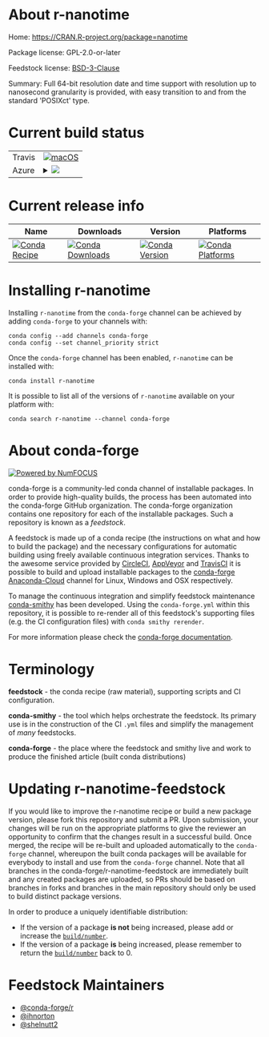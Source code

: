 About r-nanotime
================

Home: https://CRAN.R-project.org/package=nanotime

Package license: GPL-2.0-or-later

Feedstock license: [BSD-3-Clause](https://github.com/conda-forge/r-nanotime-feedstock/blob/master/LICENSE.txt)

Summary: Full 64-bit resolution date and time support with resolution up to nanosecond granularity is provided, with easy transition to and from the standard 'POSIXct' type.

Current build status
====================


<table><tr>
    <td>Travis</td>
    <td>
      <a href="https://travis-ci.com/conda-forge/r-nanotime-feedstock">
        <img alt="macOS" src="https://img.shields.io/travis/com/conda-forge/r-nanotime-feedstock/master.svg?label=macOS">
      </a>
    </td>
  </tr>
    
  <tr>
    <td>Azure</td>
    <td>
      <details>
        <summary>
          <a href="https://dev.azure.com/conda-forge/feedstock-builds/_build/latest?definitionId=9766&branchName=master">
            <img src="https://dev.azure.com/conda-forge/feedstock-builds/_apis/build/status/r-nanotime-feedstock?branchName=master">
          </a>
        </summary>
        <table>
          <thead><tr><th>Variant</th><th>Status</th></tr></thead>
          <tbody><tr>
              <td>linux_64_r_base4.0</td>
              <td>
                <a href="https://dev.azure.com/conda-forge/feedstock-builds/_build/latest?definitionId=9766&branchName=master">
                  <img src="https://dev.azure.com/conda-forge/feedstock-builds/_apis/build/status/r-nanotime-feedstock?branchName=master&jobName=linux&configuration=linux_64_r_base4.0" alt="variant">
                </a>
              </td>
            </tr><tr>
              <td>linux_64_r_base4.1</td>
              <td>
                <a href="https://dev.azure.com/conda-forge/feedstock-builds/_build/latest?definitionId=9766&branchName=master">
                  <img src="https://dev.azure.com/conda-forge/feedstock-builds/_apis/build/status/r-nanotime-feedstock?branchName=master&jobName=linux&configuration=linux_64_r_base4.1" alt="variant">
                </a>
              </td>
            </tr><tr>
              <td>linux_aarch64_r_base4.0</td>
              <td>
                <a href="https://dev.azure.com/conda-forge/feedstock-builds/_build/latest?definitionId=9766&branchName=master">
                  <img src="https://dev.azure.com/conda-forge/feedstock-builds/_apis/build/status/r-nanotime-feedstock?branchName=master&jobName=linux&configuration=linux_aarch64_r_base4.0" alt="variant">
                </a>
              </td>
            </tr><tr>
              <td>linux_aarch64_r_base4.1</td>
              <td>
                <a href="https://dev.azure.com/conda-forge/feedstock-builds/_build/latest?definitionId=9766&branchName=master">
                  <img src="https://dev.azure.com/conda-forge/feedstock-builds/_apis/build/status/r-nanotime-feedstock?branchName=master&jobName=linux&configuration=linux_aarch64_r_base4.1" alt="variant">
                </a>
              </td>
            </tr><tr>
              <td>linux_ppc64le_r_base4.0</td>
              <td>
                <a href="https://dev.azure.com/conda-forge/feedstock-builds/_build/latest?definitionId=9766&branchName=master">
                  <img src="https://dev.azure.com/conda-forge/feedstock-builds/_apis/build/status/r-nanotime-feedstock?branchName=master&jobName=linux&configuration=linux_ppc64le_r_base4.0" alt="variant">
                </a>
              </td>
            </tr><tr>
              <td>linux_ppc64le_r_base4.1</td>
              <td>
                <a href="https://dev.azure.com/conda-forge/feedstock-builds/_build/latest?definitionId=9766&branchName=master">
                  <img src="https://dev.azure.com/conda-forge/feedstock-builds/_apis/build/status/r-nanotime-feedstock?branchName=master&jobName=linux&configuration=linux_ppc64le_r_base4.1" alt="variant">
                </a>
              </td>
            </tr><tr>
              <td>osx_64_r_base4.0</td>
              <td>
                <a href="https://dev.azure.com/conda-forge/feedstock-builds/_build/latest?definitionId=9766&branchName=master">
                  <img src="https://dev.azure.com/conda-forge/feedstock-builds/_apis/build/status/r-nanotime-feedstock?branchName=master&jobName=osx&configuration=osx_64_r_base4.0" alt="variant">
                </a>
              </td>
            </tr><tr>
              <td>osx_64_r_base4.1</td>
              <td>
                <a href="https://dev.azure.com/conda-forge/feedstock-builds/_build/latest?definitionId=9766&branchName=master">
                  <img src="https://dev.azure.com/conda-forge/feedstock-builds/_apis/build/status/r-nanotime-feedstock?branchName=master&jobName=osx&configuration=osx_64_r_base4.1" alt="variant">
                </a>
              </td>
            </tr><tr>
              <td>osx_arm64_r_base4.0</td>
              <td>
                <a href="https://dev.azure.com/conda-forge/feedstock-builds/_build/latest?definitionId=9766&branchName=master">
                  <img src="https://dev.azure.com/conda-forge/feedstock-builds/_apis/build/status/r-nanotime-feedstock?branchName=master&jobName=osx&configuration=osx_arm64_r_base4.0" alt="variant">
                </a>
              </td>
            </tr><tr>
              <td>osx_arm64_r_base4.1</td>
              <td>
                <a href="https://dev.azure.com/conda-forge/feedstock-builds/_build/latest?definitionId=9766&branchName=master">
                  <img src="https://dev.azure.com/conda-forge/feedstock-builds/_apis/build/status/r-nanotime-feedstock?branchName=master&jobName=osx&configuration=osx_arm64_r_base4.1" alt="variant">
                </a>
              </td>
            </tr><tr>
              <td>win_64_r_base4.0</td>
              <td>
                <a href="https://dev.azure.com/conda-forge/feedstock-builds/_build/latest?definitionId=9766&branchName=master">
                  <img src="https://dev.azure.com/conda-forge/feedstock-builds/_apis/build/status/r-nanotime-feedstock?branchName=master&jobName=win&configuration=win_64_r_base4.0" alt="variant">
                </a>
              </td>
            </tr><tr>
              <td>win_64_r_base4.1</td>
              <td>
                <a href="https://dev.azure.com/conda-forge/feedstock-builds/_build/latest?definitionId=9766&branchName=master">
                  <img src="https://dev.azure.com/conda-forge/feedstock-builds/_apis/build/status/r-nanotime-feedstock?branchName=master&jobName=win&configuration=win_64_r_base4.1" alt="variant">
                </a>
              </td>
            </tr>
          </tbody>
        </table>
      </details>
    </td>
  </tr>
</table>

Current release info
====================

| Name | Downloads | Version | Platforms |
| --- | --- | --- | --- |
| [![Conda Recipe](https://img.shields.io/badge/recipe-r--nanotime-green.svg)](https://anaconda.org/conda-forge/r-nanotime) | [![Conda Downloads](https://img.shields.io/conda/dn/conda-forge/r-nanotime.svg)](https://anaconda.org/conda-forge/r-nanotime) | [![Conda Version](https://img.shields.io/conda/vn/conda-forge/r-nanotime.svg)](https://anaconda.org/conda-forge/r-nanotime) | [![Conda Platforms](https://img.shields.io/conda/pn/conda-forge/r-nanotime.svg)](https://anaconda.org/conda-forge/r-nanotime) |

Installing r-nanotime
=====================

Installing `r-nanotime` from the `conda-forge` channel can be achieved by adding `conda-forge` to your channels with:

```
conda config --add channels conda-forge
conda config --set channel_priority strict
```

Once the `conda-forge` channel has been enabled, `r-nanotime` can be installed with:

```
conda install r-nanotime
```

It is possible to list all of the versions of `r-nanotime` available on your platform with:

```
conda search r-nanotime --channel conda-forge
```


About conda-forge
=================

[![Powered by
NumFOCUS](https://img.shields.io/badge/powered%20by-NumFOCUS-orange.svg?style=flat&colorA=E1523D&colorB=007D8A)](https://numfocus.org)

conda-forge is a community-led conda channel of installable packages.
In order to provide high-quality builds, the process has been automated into the
conda-forge GitHub organization. The conda-forge organization contains one repository
for each of the installable packages. Such a repository is known as a *feedstock*.

A feedstock is made up of a conda recipe (the instructions on what and how to build
the package) and the necessary configurations for automatic building using freely
available continuous integration services. Thanks to the awesome service provided by
[CircleCI](https://circleci.com/), [AppVeyor](https://www.appveyor.com/)
and [TravisCI](https://travis-ci.com/) it is possible to build and upload installable
packages to the [conda-forge](https://anaconda.org/conda-forge)
[Anaconda-Cloud](https://anaconda.org/) channel for Linux, Windows and OSX respectively.

To manage the continuous integration and simplify feedstock maintenance
[conda-smithy](https://github.com/conda-forge/conda-smithy) has been developed.
Using the ``conda-forge.yml`` within this repository, it is possible to re-render all of
this feedstock's supporting files (e.g. the CI configuration files) with ``conda smithy rerender``.

For more information please check the [conda-forge documentation](https://conda-forge.org/docs/).

Terminology
===========

**feedstock** - the conda recipe (raw material), supporting scripts and CI configuration.

**conda-smithy** - the tool which helps orchestrate the feedstock.
                   Its primary use is in the construction of the CI ``.yml`` files
                   and simplify the management of *many* feedstocks.

**conda-forge** - the place where the feedstock and smithy live and work to
                  produce the finished article (built conda distributions)


Updating r-nanotime-feedstock
=============================

If you would like to improve the r-nanotime recipe or build a new
package version, please fork this repository and submit a PR. Upon submission,
your changes will be run on the appropriate platforms to give the reviewer an
opportunity to confirm that the changes result in a successful build. Once
merged, the recipe will be re-built and uploaded automatically to the
`conda-forge` channel, whereupon the built conda packages will be available for
everybody to install and use from the `conda-forge` channel.
Note that all branches in the conda-forge/r-nanotime-feedstock are
immediately built and any created packages are uploaded, so PRs should be based
on branches in forks and branches in the main repository should only be used to
build distinct package versions.

In order to produce a uniquely identifiable distribution:
 * If the version of a package **is not** being increased, please add or increase
   the [``build/number``](https://docs.conda.io/projects/conda-build/en/latest/resources/define-metadata.html#build-number-and-string).
 * If the version of a package **is** being increased, please remember to return
   the [``build/number``](https://docs.conda.io/projects/conda-build/en/latest/resources/define-metadata.html#build-number-and-string)
   back to 0.

Feedstock Maintainers
=====================

* [@conda-forge/r](https://github.com/conda-forge/r/)
* [@ihnorton](https://github.com/ihnorton/)
* [@shelnutt2](https://github.com/shelnutt2/)

